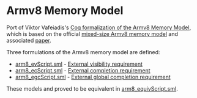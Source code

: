 Armv8 Memory Model
==================

Port of Viktor Vafeiadis's [Coq formalization of the Armv8 Memory Model](https://github.com/vafeiadis/arm-model), which is based on the official [mixed-size Armv8 memory model](https://github.com/herd/herdtools7/blob/95785c747750be4a3b64adfab9d5f5ee0ead8240/herd/libdir/aarch64.cat) and associated [paper](https://doi.org/10.1145/3458926).

Three formulations of the Armv8 memory model are defined:

- [arm8_evScript.sml](./arm8_evScript.sml) - [External visibility requirement](https://github.com/herd/herdtools7/blob/bc812296f48764963b6cb9bb51c2d88f3cc99b4b/herd/libdir/arm-models/mixed/ev.cat)
- [arm8_ecScript.sml](./arm8_ecScript.sml) - [External completion requirement](https://github.com/herd/herdtools7/blob/bc812296f48764963b6cb9bb51c2d88f3cc99b4b/herd/libdir/arm-models/mixed/ec.cat)
- [arm8_egcScript.sml](./arm8_egcScript.sml) - [External global completion requirement](https://github.com/herd/herdtools7/blob/bc812296f48764963b6cb9bb51c2d88f3cc99b4b/herd/libdir/arm-models/mixed/egc.cat)

These models and proved to be equivalent in [arm8_equivScript.sml](./arm8_equivScript.sml).
